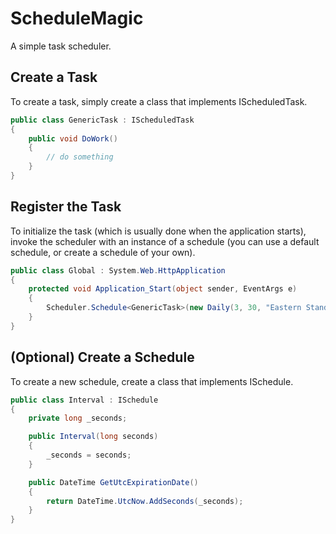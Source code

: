 ScheduleMagic
===============

A simple task scheduler.

Create a Task
---------------

To create a task, simply create a class that implements IScheduledTask.

```csharp
public class GenericTask : IScheduledTask
{
    public void DoWork()
    {
        // do something
    }
}
```

Register the Task
---------------

To initialize the task (which is usually done when the application starts), invoke the scheduler with an instance of a schedule (you can use a default schedule, or create a schedule of your own).

```csharp
public class Global : System.Web.HttpApplication
{
	protected void Application_Start(object sender, EventArgs e)
	{
		Scheduler.Schedule<GenericTask>(new Daily(3, 30, "Eastern Standard Time"));
	}
}
```

(Optional) Create a Schedule
---------------
To create a new schedule, create a class that implements ISchedule.

```csharp
public class Interval : ISchedule
{
    private long _seconds;

    public Interval(long seconds)
    {
        _seconds = seconds;
    }

    public DateTime GetUtcExpirationDate()
    {
        return DateTime.UtcNow.AddSeconds(_seconds);
    }
}
```